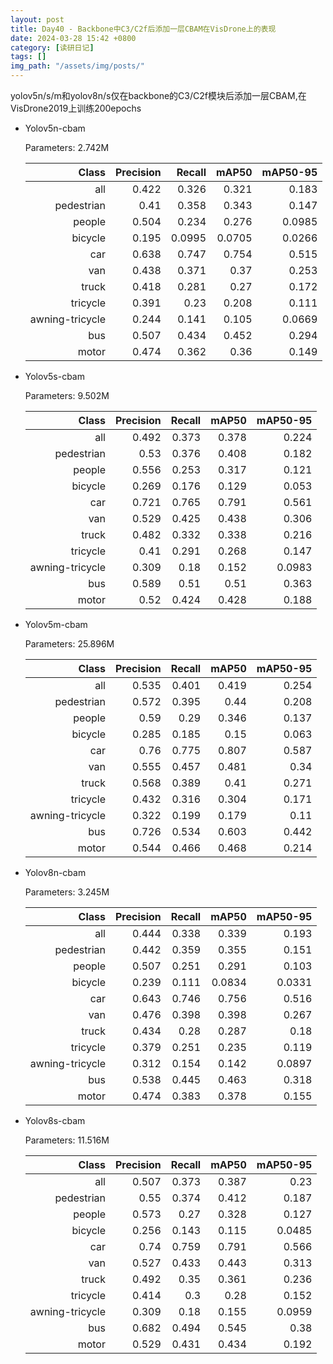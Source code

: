 ```yaml
---
layout: post
title: Day40 - Backbone中C3/C2f后添加一层CBAM在VisDrone上的表现
date: 2024-03-28 15:42 +0800
category: [读研日记]
tags: []
img_path: "/assets/img/posts/"
---
```


yolov5n/s/m和yolov8n/s仅在backbone的C3/C2f模块后添加一层CBAM,在VisDrone2019上训练200epochs

- Yolov5n-cbam

    Parameters: 2.742M

    |                Class| Precision|    Recall|     mAP50|  mAP50-95|
    |                 ---:|      ---:|      ---:|      ---:|      ---:|
    |                  all|     0.422|     0.326|     0.321|     0.183|
    |           pedestrian|      0.41|     0.358|     0.343|     0.147|
    |               people|     0.504|     0.234|     0.276|    0.0985|
    |              bicycle|     0.195|    0.0995|    0.0705|    0.0266|
    |                  car|     0.638|     0.747|     0.754|     0.515|
    |                  van|     0.438|     0.371|      0.37|     0.253|
    |                truck|     0.418|     0.281|      0.27|     0.172|
    |             tricycle|     0.391|      0.23|     0.208|     0.111|
    |      awning-tricycle|     0.244|     0.141|     0.105|    0.0669|
    |                  bus|     0.507|     0.434|     0.452|     0.294|
    |                motor|     0.474|     0.362|      0.36|     0.149|

- Yolov5s-cbam

    Parameters: 9.502M

    |                Class| Precision|    Recall|     mAP50|  mAP50-95|
    |                 ---:|      ---:|      ---:|      ---:|      ---:|
    |                  all|     0.492|     0.373|     0.378|     0.224|
    |           pedestrian|      0.53|     0.376|     0.408|     0.182|
    |               people|     0.556|     0.253|     0.317|     0.121|
    |              bicycle|     0.269|     0.176|     0.129|     0.053|
    |                  car|     0.721|     0.765|     0.791|     0.561|
    |                  van|     0.529|     0.425|     0.438|     0.306|
    |                truck|     0.482|     0.332|     0.338|     0.216|
    |             tricycle|      0.41|     0.291|     0.268|     0.147|
    |      awning-tricycle|     0.309|      0.18|     0.152|    0.0983|
    |                  bus|     0.589|      0.51|      0.51|     0.363|
    |                motor|      0.52|     0.424|     0.428|     0.188|

- Yolov5m-cbam

    Parameters: 25.896M

    |                Class| Precision|    Recall|     mAP50|  mAP50-95|
    |                 ---:|      ---:|      ---:|      ---:|      ---:|
    |                  all|     0.535|     0.401|     0.419|     0.254|
    |           pedestrian|     0.572|     0.395|      0.44|     0.208|
    |               people|      0.59|      0.29|     0.346|     0.137|
    |              bicycle|     0.285|     0.185|      0.15|     0.063|
    |                  car|      0.76|     0.775|     0.807|     0.587|
    |                  van|     0.555|     0.457|     0.481|      0.34|
    |                truck|     0.568|     0.389|      0.41|     0.271|
    |             tricycle|     0.432|     0.316|     0.304|     0.171|
    |      awning-tricycle|     0.322|     0.199|     0.179|      0.11|
    |                  bus|     0.726|     0.534|     0.603|     0.442|
    |                motor|     0.544|     0.466|     0.468|     0.214|

- Yolov8n-cbam

    Parameters: 3.245M

    |                Class|  Precision|     Recall|      mAP50|   mAP50-95|
    |                 ---:|       ---:|       ---:|       ---:|       ---:|
    |                  all|      0.444|      0.338|      0.339|      0.193|
    |           pedestrian|      0.442|      0.359|      0.355|      0.151|
    |               people|      0.507|      0.251|      0.291|      0.103|
    |              bicycle|      0.239|      0.111|     0.0834|     0.0331|
    |                  car|      0.643|      0.746|      0.756|      0.516|
    |                  van|      0.476|      0.398|      0.398|      0.267|
    |                truck|      0.434|       0.28|      0.287|       0.18|
    |             tricycle|      0.379|      0.251|      0.235|      0.119|
    |      awning-tricycle|      0.312|      0.154|      0.142|     0.0897|
    |                  bus|      0.538|      0.445|      0.463|      0.318|
    |                motor|      0.474|      0.383|      0.378|      0.155|

- Yolov8s-cbam

    Parameters: 11.516M

    |                Class| Precision|    Recall|     mAP50|  mAP50-95|
    |                 ---:|      ---:|      ---:|      ---:|      ---:|
    |                  all|     0.507|     0.373|     0.387|      0.23|
    |           pedestrian|      0.55|     0.374|     0.412|     0.187|
    |               people|     0.573|      0.27|     0.328|     0.127|
    |              bicycle|     0.256|     0.143|     0.115|    0.0485|
    |                  car|      0.74|     0.759|     0.791|     0.566|
    |                  van|     0.527|     0.433|     0.443|     0.313|
    |                truck|     0.492|      0.35|     0.361|     0.236|
    |             tricycle|     0.414|       0.3|      0.28|     0.152|
    |      awning-tricycle|     0.309|      0.18|     0.155|    0.0959|
    |                  bus|     0.682|     0.494|     0.545|      0.38|
    |                motor|     0.529|     0.431|     0.434|     0.192|
